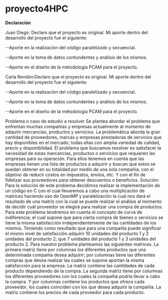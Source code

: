 # proyecto4HPC





**Declaración**

Juan Diego: Declaro que el proyecto es original. Mi aporte dentro del desarrollo del proyecto fue el siguiente:

--Aporte en la realización del código paralelizado y secuencial.

--Aporte en la toma de datos contundentes y análisis de los mismos.

--Aporte en el diseño de la métodología PCAM para el proyecto.

Carla Rendón:Declaro que el proyecto es original. Mi aporte dentro del desarrollo del proyecto fue el siguiente:

--Aporte en la realización del código paralelizado y secuencial.

--Aporte en la toma de datos contundentes y análisis de los mismos.

--Aporte en el diseño de la métodología PCAM para el proyecto.

Problema o caso de estudio a resolver
Se plantea abordar el problema que enfrentan muchas compañías y empresas actualmente al momento de adquirir mercancías, productos y servicios. La problemática aborda la gran cantidad de proveedores, marcas y empresas prestadoras de servicios que hay disponibles en el mercado; todas ellas con amplia variedad de calidad, precio y disponibilidad.
El problema que buscamos resolver es satisfacer la necesidad de estas mercancías, productos o servicios que requieren las empresas para su operación. Para ellos tenemos en cuenta que las empresas tienen una lista de productos a adquirir y buscan que estos se puedan obtener en su totalidad por medio de una sola compañía; con el objetivo de reducir costos en impuestos, envíos, etc. Y con el fin de fidelizar sus proveedores para obtener descuentos o beneficios.
Solución: 
Para la solución de este problema decidimos realizar la implementación de un código en C con el cual llevaremos a cabo una multiplicación de matrices haciendo uso de OpenMP y paralelización la cual nos dará el resultado de una matriz con la cual se puede realizar el análisis al momento de decidir cuál proveedor se elegirá para realizar una compra de productos. 
Para este problema tendremos en cuenta el concepto de curva de indiferencia; el cual supone que para cierta compra de bienes o servicios se tiene la misma satisfacción independientemente de las cantidades de los mismos. Teniendo como resultado que para una compañía puede significar el mismo nivel de satisfacción adquirir 10 unidades del producto 1 y 2 unidades del producto 2; que 7 unidades del producto 1 y 3 unidades del producto 2.
Para nuestro problema planteamos las siguientes matrices. La primera matriz tiene por columnas los diferentes productos que una determinada compañía desea adquirir; por columnas tiene las diferentes compras que desea realizar las cuales se supone aportan la misma satisfacción para la empresa. La matriz contiene las cantidades de cada producto dependiendo de la compra.
La segunda matriz tiene por columnas los diferentes proveedores con los cuales la compañía podría llevar a cabo la compra. Y por columnas contiene los productos que ofrece cada proveedor, los cuales coinciden con los que desea adquirir la compañía. La matriz contiene los precios de cada proveedor para cada producto.

